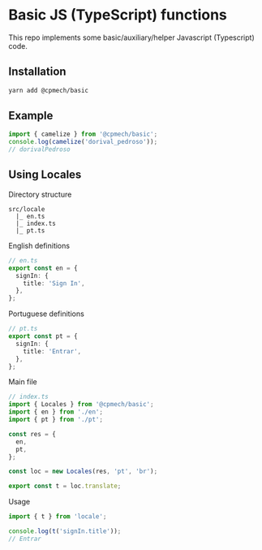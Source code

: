 # Basic JS (TypeScript) functions

This repo implements some basic/auxiliary/helper Javascript (Typescript) code.

## Installation

```bash
yarn add @cpmech/basic
```

## Example

```ts
import { camelize } from '@cpmech/basic';
console.log(camelize('dorival_pedroso'));
// dorivalPedroso
```

## Using Locales

Directory structure

```
src/locale
  |_ en.ts
  |_ index.ts
  |_ pt.ts
```

English definitions

```ts
// en.ts
export const en = {
  signIn: {
    title: 'Sign In',
  },
};
```

Portuguese definitions

```ts
// pt.ts
export const pt = {
  signIn: {
    title: 'Entrar',
  },
};
```

Main file

```ts
// index.ts
import { Locales } from '@cpmech/basic';
import { en } from './en';
import { pt } from './pt';

const res = {
  en,
  pt,
};

const loc = new Locales(res, 'pt', 'br');

export const t = loc.translate;
```

Usage

```ts
import { t } from 'locale';

console.log(t('signIn.title'));
// Entrar
```
